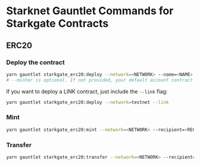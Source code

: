 # Starknet Gauntlet Commands for Starkgate Contracts

## ERC20

### Deploy the contract

```bash
yarn gauntlet starkgate_erc20:deploy --network=<NETWORK> --name=<NAME> --symbol=<SYMBOL> --decimals=<DECIMALS> "--minter=<MINTER_ADDRESS>"
# --minter is optional. If not provided, your default account contract will be used as minter
```

If you want to deploy a LINK contract, just include the `--link` flag:

```bash
yarn gauntlet starkgate_erc20:deploy --network=testnet --link
```

### Mint

```bash
yarn gauntlet starkgate_erc20:mint --network=<NETWORK> --recipient=<RECPIENT_ACCOUNT> --amount=<AMOUNT> <ERC20_CONTRACT_ADDRESS>
```

### Transfer

```bash
yarn gauntlet starkgate_erc20:transfer --network=<NETWORK> --recipient=<RECPIENT_ACCOUNT> --amount=<AMOUNT> <ERC20_CONTRACT_ADDRESS>
```
